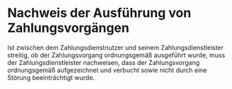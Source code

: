 # Nachweis der Ausführung von Zahlungsvorgängen

Ist zwischen dem Zahlungsdienstnutzer und seinem Zahlungsdienstleister streitig, ob der Zahlungsvorgang ordnungsgemäß ausgeführt wurde, muss der Zahlungsdienstleister nachweisen, dass der Zahlungsvorgang ordnungsgemäß aufgezeichnet und verbucht sowie nicht durch eine Störung beeinträchtigt wurde. 

